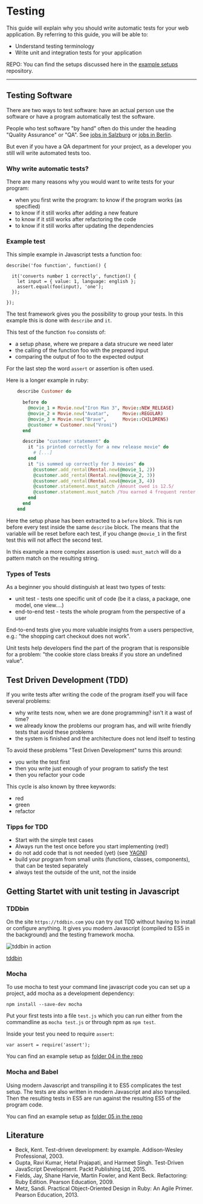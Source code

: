 Testing 
=======

This guide will explain why you should write automatic tests
for your web application. 
By referring to this guide, you will be able to:

* Understand testing terminology
* Write unit and integration tests for your application


REPO: You can find the setups discussed here in the [example setups](https://github.com/web-engineering/example-setups) repository.

---------------------------------------------------------------------------

Testing Software
----------------

There are two ways to test software:  have an actual person
use the software or have a program automatically test the software.

People who test software "by hand" often do this under the heading
"Quality Assurance" or "QA".  See [jobs in Salzburg](http://www.karriere.at/jobs/software-quality-assurance-tester/salzburg)  or [jobs in Berlin](http://de.indeed.com/Software-Quality-Assurance-Jobs-in-Berlin).

But even if you have a QA department for your project, as a developer
you still will write automated tests too.


### Why write automatic tests?

There are many reasons why you would want to write tests for your program:

* when you first write the program: to know if the program works (as specified)
* to know if it still works after adding a new feature
* to know if it still works after refactoring the code
* to know if it still works after updating the dependencies


### Example test

This simple example in Javascript tests a function foo:

    describe('foo function', function() {
      
      it('converts number 1 correctly', function() {
        let input = { value: 1, language: english };
        assert.equal(foo(input), 'one');
      });

    });

The test framework gives you the possibility to group your
tests. In this example this is done with `describe` and `it`.

This test of the function `foo` consists of:

* a setup phase, where we prepare a data strucure we need later
* the calling of the function foo with the prepared input
* comparing the output of foo to the expected output

For the last step the word `assert` or assertion is often used.

Here is a longer example in ruby:

```ruby
    describe Customer do

      before do
        @movie_1 = Movie.new("Iron Man 3", Movie::NEW_RELEASE)
        @movie_2 = Movie.new("Avatar",     Movie::REGULAR)
        @movie_3 = Movie.new("Brave",      Movie::CHILDRENS)
        @customer = Customer.new("Vroni")
      end

      describe "customer statement" do
        it "is printed correctly for a new release movie" do
          # [...]
        end
        it "is summed up correctly for 3 movies" do
          @customer.add_rental(Rental.new(@movie_1, 2))
          @customer.add_rental(Rental.new(@movie_2, 3))
          @customer.add_rental(Rental.new(@movie_3, 4))
          @customer.statement.must_match /Amount owed is 12.5/
          @customer.statement.must_match /You earned 4 frequent renter points/
        end 
      end
    end
```

Here the setup phase has been extracted to a `before` block.
This is run before every test inside the same `describe` block. 
The means that the variable will be reset before each test,
if you change `@movie_1` in the first test this will not affect
the second test.

In this example a more complex assertion is used: `must_match` will
do a pattern match on the resulting string.

### Types of Tests

As a beginner you should distinguish at least two types of tests:

* unit test - tests one specific unit of code (be it a class, a package, one model, one view....)
* end-to-end test - tests the whole program from the perspective of a user

End-to-end  tests give you more valuable insights from a users
perspective, e.g.: "the shopping cart checkout does not work".

Unit tests help developers find the part of the program that is
responsible for a problem: "the cookie store class breaks if you store an undefined value".


Test Driven Development (TDD)
-----------------

If you write tests after writing the code of the program itself 
you will face several problems:

* why write tests now, when we are done programming? isn't it a wast of time?
* we already know the problems our program has, and will write friendly tests that avoid these problems
* the system is finished and the architecture does not lend itself to testing

To avoid these problems  "Test Driven Development" turns this around:

* you write the test first
* then you write just enough of your program to satisfy the test
* then you refactor your code 

This cycle is also known by three keywords:

* red
* green
* refactor



### Tipps for TDD

* Start with the simple test cases 
* Always run the test once before you start implementing (red!)
* do not add code that is not needed (yet) (see [YAGNI](https://en.wikipedia.org/wiki/You_aren%27t_gonna_need_it))
* build your program from small units (functions, classes, components), that can be tested separately
* always test the outside of the unit, not the inside 


Getting Startet with unit testing in Javascript
----------------



### TDDbin


On the site `https://tddbin.com` you can try out TDD without having to install or configure anything.  It gives you modern Javascript  (compiled to ES5 in the background) and the testing framework mocha.


![tddbin in action](images/tddbin.png)

[tddbin](http://tddbin.com/#?kata=es6/language/class/creation)


### Mocha

To use mocha to test your command line javascript code
you can set up a project, add mocha as a development dependency:

```
npm install --save-dev mocha
```

Put your first tests into a file `test.js` which you can run
either from the commandline as `mocha test.js` or through npm
as `npm test`.

Inside your test you need to require `assert`:

```
var assert = require('assert');
```

You can find an example setup as [folder 04 in the repo](https://github.com/web-engineering/example-setups/tree/master/04-testing)

### Mocha and Babel

Using modern Javascript and transpiling it to ES5 complicates the test setup.
The tests are also written in modern Javascript and also transpiled.
Then the resulting tests in ES5 are run against the resulting ES5 of the program code.

You can find an example setup as [folder 05 in the repo](https://github.com/web-engineering/example-setups/tree/master/05-testing-babel)



Literature
---------

* Beck, Kent. Test-driven development: by example. Addison-Wesley Professional, 2003.
* Gupta, Ravi Kumar, Hetal Prajapati, and Harmeet Singh. Test-Driven JavaScript Development. Packt Publishing Ltd, 2015.
* Fields, Jay, Shane Harvie, Martin Fowler, and Kent Beck. Refactoring: Ruby Edition. Pearson Education, 2009.
* Metz, Sandi. Practical Object-Oriented Design in Ruby: An Agile Primer. Pearson Education, 2013.





